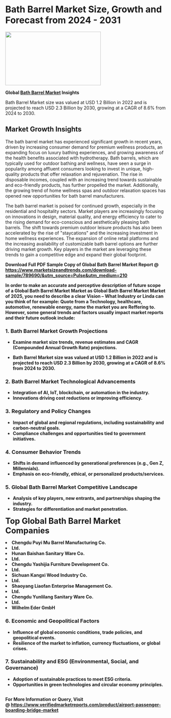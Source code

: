 <H1>Bath Barrel Market Size, Growth and Forecast from 2024 - 2031</H1><img class="aligncenter size-medium wp-image-584254" src="https://thirdeyenews.in/wp-content/uploads/2024/09/Global-Market-Research-300x168.jpeg" alt="" width="300" height="168" /><p><strong>Global&nbsp;<a href="https://www.marketsizeandtrends.com/download-sample/789690/&amp;utm_source=Pulse&amp;utm_medium=210">Bath Barrel Market</a> Insights</strong></p><p>Bath Barrel Market size was valued at USD 1.2 Billion in 2022 and is projected to reach USD 2.3 Billion by 2030, growing at a CAGR of 8.6% from 2024 to 2030.</p><p><h2>Market Growth Insights</h2> <p>The bath barrel market has experienced significant growth in recent years, driven by increasing consumer demand for premium wellness products, an expanding focus on luxury bathing experiences, and growing awareness of the health benefits associated with hydrotherapy. Bath barrels, which are typically used for outdoor bathing and wellness, have seen a surge in popularity among affluent consumers looking to invest in unique, high-quality products that offer relaxation and rejuvenation. The rise in disposable incomes, coupled with an increasing trend towards sustainable and eco-friendly products, has further propelled the market. Additionally, the growing trend of home wellness spas and outdoor relaxation spaces has opened new opportunities for bath barrel manufacturers.</p> <p><strong></strong></p> <p>The bath barrel market is poised for continued growth, especially in the residential and hospitality sectors. Market players are increasingly focusing on innovations in design, material quality, and energy efficiency to cater to the rising demand for eco-conscious and aesthetically pleasing bath barrels. The shift towards premium outdoor leisure products has also been accelerated by the rise of "staycations" and the increasing investment in home wellness experiences. The expansion of online retail platforms and the increasing availability of customizable bath barrel options are further driving market growth. Key players in the market are leveraging these trends to gain a competitive edge and expand their global footprint.</p> <p><strong></p><p><span class=""><strong>Download Full PDF Sample Copy of Global Bath Barrel Market Report</strong> @ <a href="https://www.marketsizeandtrends.com/download-sample/789690/&amp;utm_source=Pulse&amp;utm_medium=210" target="_blank">https://www.marketsizeandtrends.com/download-sample/789690/&amp;utm_source=Pulse&amp;utm_medium=210</a></span></p><p>In order to make an accurate and perceptive description of future scope of a Global&nbsp;Bath Barrel Market Market as Global&nbsp;Bath Barrel Market Market of 2025, you need to describe a clear Vision &ndash; What Industry or Linda can you think of for example: Quote from a Technology, healthcare, automotive, renewable energy, name the market you are Reffering to. However, some general trends and factors usually impact market reports and their future outlook include:</p><h3>1.&nbsp;<strong>Bath Barrel Market Growth Projections</strong></h3><ul><li>Examine market size trends, revenue estimates and CAGR (Compounded Annual Growth Rate) projections.</li><li><p>Bath Barrel Market size was valued at USD 1.2 Billion in 2022 and is projected to reach USD 2.3 Billion by 2030, growing at a CAGR of 8.6% from 2024 to 2030.</p></li></ul><h3>2.&nbsp;<strong>Bath Barrel Market Technological Advancements</strong></h3><ul><li>Integration of AI, IoT, blockchain, or automation in the industry.</li><li>Innovations driving cost reductions or improving efficiency.</li></ul><h3>3.&nbsp;<strong>Regulatory and Policy Changes</strong></h3><ul><li>Impact of global and regional regulations, including sustainability and carbon-neutral goals.</li><li>Compliance challenges and opportunities tied to government initiatives.</li></ul><h3>4.&nbsp;<strong>Consumer Behavior Trends</strong></h3><ul><li>Shifts in demand influenced by generational preferences (e.g., Gen Z, Millennials).</li><li>Emphasis on eco-friendly, ethical, or personalized products/services.</li></ul><h3>5.&nbsp;<strong>Global Bath Barrel Market Competitive Landscape</strong></h3><ul><li>Analysis of key players, new entrants, and partnerships shaping the industry.</li><li>Strategies for differentiation and market penetration.</li></ul><p data-pm-slice="1 1 []"><span style="color: inherit; font-family: inherit; font-size: 25px;">Top Global Bath Barrel Market Companies</span></p><div class="" data-test-id=""><p><li>Chengdu Puyi Mu Barrel Manufacturing Co.</li><li> Ltd.</li><li> Hunan Baishan Sanitary Ware Co.</li><li> Ltd.</li><li> Chengdu Yashijia Furniture Development Co.</li><li> Ltd.</li><li> Sichuan Kangxi Wood Industry Co.</li><li> Ltd.</li><li> Shaoyang Liaofan Enterprise Management Co.</li><li> Ltd.</li><li> Chengdu Yunlilang Sanitary Ware Co.</li><li> Ltd.</li><li> Wilhelm Eder GmbH</li></p></div><h3>6.&nbsp;<strong>Economic and Geopolitical Factors</strong></h3><ul><li>Influence of global economic conditions, trade policies, and geopolitical events.</li><li>Resilience of the market to inflation, currency fluctuations, or global crises.</li></ul><h3>7.&nbsp;<strong>Sustainability and ESG (Environmental, Social, and Governance)</strong></h3><ul><li>Adoption of sustainable practices to meet ESG criteria.</li><li>Opportunities in green technologies and circular economy principles.</li></ul><h2><strong style="font-size: 14px;">For More Information or Query, Visit @&nbsp;</strong><a style="background-color: #ffffff; font-size: 14px;" href="https://www.marketsizeandtrends.com/report/bath-barrel-market/" target="_blank">https://www.verifiedmarketreports.com/product/airport-passenger-boarding-bridge-market</a></h2>
